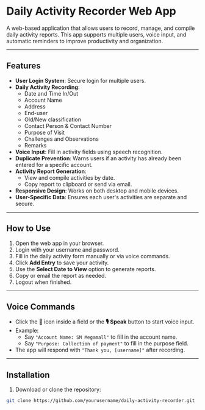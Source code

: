 # Daily Activity Recorder Web App

A web-based application that allows users to record, manage, and compile daily activity reports. This app supports multiple users, voice input, and automatic reminders to improve productivity and organization.

---

## Features

- **User Login System**: Secure login for multiple users.
- **Daily Activity Recording**:
  - Date and Time In/Out
  - Account Name
  - Address
  - End-user
  - Old/New classification
  - Contact Person & Contact Number
  - Purpose of Visit
  - Challenges and Observations
  - Remarks
- **Voice Input**: Fill in activity fields using speech recognition.
- **Duplicate Prevention**: Warns users if an activity has already been entered for a specific account.
- **Activity Report Generation**:
  - View and compile activities by date.
  - Copy report to clipboard or send via email.
- **Responsive Design**: Works on both desktop and mobile devices.
- **User-Specific Data**: Ensures each user's activities are separate and secure.

---

## How to Use

1. Open the web app in your browser.
2. Login with your username and password.
3. Fill in the daily activity form manually or via voice commands.
4. Click **Add Entry** to save your activity.
5. Use the **Select Date to View** option to generate reports.
6. Copy or email the report as needed.
7. Logout when finished.

---

## Voice Commands

- Click the 🎤 icon inside a field or the **🎙️ Speak** button to start voice input.
- Example:  
  - Say `"Account Name: SM Megamall"` to fill in the account name.
  - Say `"Purpose: Collection of payment"` to fill in the purpose field.
- The app will respond with `"Thank you, [username]"` after recording.

---

## Installation

1. Download or clone the repository:

```bash
git clone https://github.com/yourusername/daily-activity-recorder.git
